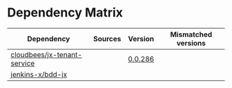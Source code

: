 # Dependency Matrix

Dependency | Sources | Version | Mismatched versions
---------- | ------- | ------- | -------------------
[cloudbees/jx-tenant-service](https://github.com/cloudbees/jx-tenant-service) |  | [0.0.286](https://github.com/cloudbees/jx-tenant-service/releases/tag/v0.0.286) | 
[jenkins-x/bdd-jx](https://github.com/jenkins-x/bdd-jx.git) |  | []() | 
